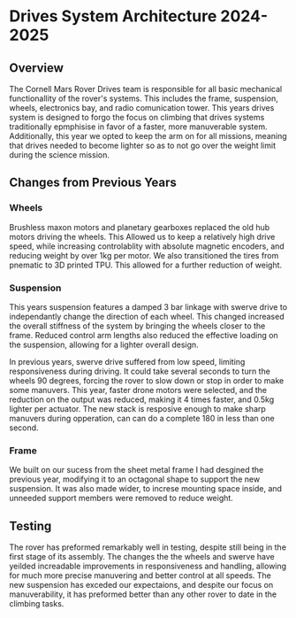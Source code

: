 # Drives System Architecture 2024-2025 #

## Overview ##

The Cornell Mars Rover Drives team is responsible for all basic mechanical functionallity of the 
rover's systems. This includes the frame, suspension, wheels, electronics bay, and radio comunication
tower. This years drives system is designed to forgo the focus on climbing that drives systems 
traditionally epmphisise in favor of a faster, more manuverable system. Additionally, this year we 
opted to keep the arm on for all missions, meaning that drives needed to become lighter so as to not
go over the weight limit during the science mission.

## Changes from Previous Years ##

### Wheels ###

Brushless maxon motors and planetary gearboxes replaced the old hub motors driving the wheels. This 
Allowed us to keep a relatively high drive speed, while increasing controlablity with absolute magnetic 
encoders, and reducing weight by over 1kg per motor. We also transitioned the tires from pnematic to 
3D printed TPU. This allowed for a further reduction of weight. 

### Suspension ###

This years suspension features a damped 3 bar linkage with swerve drive to independantly change the 
direction of each wheel. This changed increased the overall stiffness of the system by bringing the wheels 
closer to the frame. Reduced control arm lengths also reduced the effective loading on the suspension, 
allowing for a lighter overall design. 


In previous years, swerve drive suffered from low speed, limiting responsiveness during driving. It could
take several seconds to turn the wheels 90 degrees, forcing the rover to slow down or stop in order to make
some manuvers. This year, faster drone motors were selected, and the reduction on the output was reduced, 
making it 4 times faster, and 0.5kg lighter per actuator. The new stack is resposive enough to make sharp 
manuvers during opperation, can can do a complete 180 in less than one second.

### Frame ###

We built on our sucess from the sheet metal frame I had desgined the previous year, modifying it to an 
octagonal shape to support the new suspension. It was also made wider, to increse mounting space inside,
and unneeded support members were removed to reduce weight.


## Testing ##

The rover has preformed remarkably well in testing, despite still being in the first stage of its assembly.
The changes the the wheels and swerve have yeilded increadable improvements in responsiveness and handling,
allowing for much more precise manuvering and better control at all speeds. The new suspension has exceded 
our expectaions, and despite our focus on manuverability, it has preformed better than any other rover to 
date in the climbing tasks.










